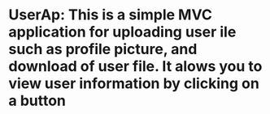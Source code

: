 # UserAp: This is a simple MVC application for uploading user ile such as profile picture,  and download of user file. It alows you to view user information by clicking on a button
